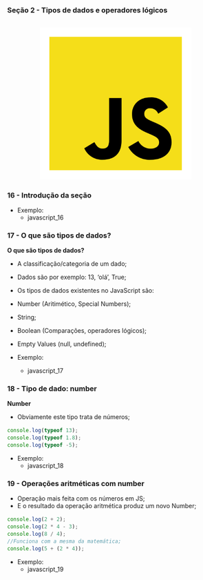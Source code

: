 ##
### Seção 2 - Tipos de dados e operadores lógicos
##

<p align="center">
  <img alt="...." src="./src/js.png" width="70%">
</p>



### 16 - Introdução da seção

- Exemplo:
    - javascript_16

### 17 - O que são tipos de dados?

**O que são tipos de dados?**

- A classificação/categoria de um dado;
- Dados são por exemplo: 13, ‘olá’, True;
- Os tipos de dados existentes no JavaScript são:
- Number (Aritimético, Special Numbers);
- String;
- Boolean (Comparações, operadores lógicos);
- Empty Values (null, undefined);

- Exemplo:
    - javascript_17


### 18 - Tipo de dado: number

**Number**

- Obviamente este tipo trata de números;
```js
console.log(typeof 13);
console.log(typeof 1.8);
console.log(typeof -5);
```


- Exemplo:
    - javascript_18

### 19 - Operações aritméticas com number

- Operação mais feita com os números em JS;
- E o resultado da operação aritmética produz um novo Number;
```js
console.log(2 + 2);
console.log(2 * 4 - 3);
console.log(8 / 4);
//Funciona com a mesma da matemática;
console.log(5 + (2 * 4));
```

- Exemplo:
    - javascript_19



















